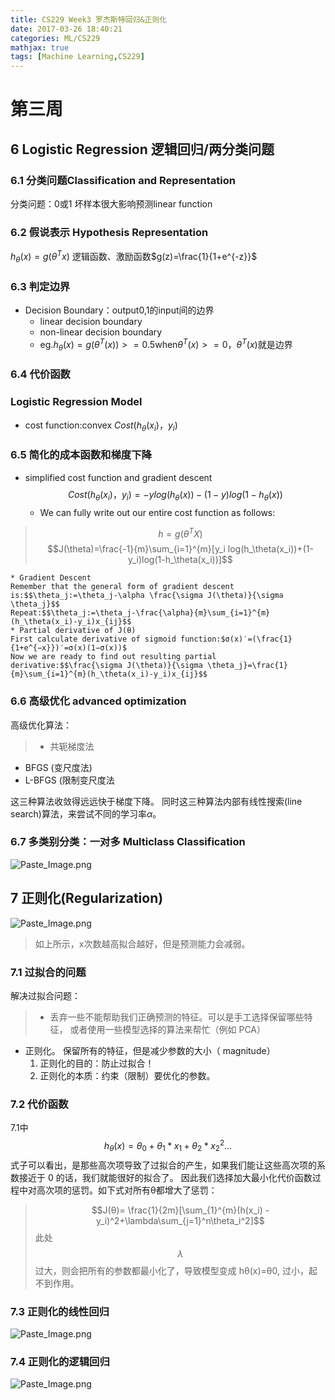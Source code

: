 ```yaml
---
title: CS229 Week3 罗杰斯特回归&正则化
date: 2017-03-26 18:40:21
categories: ML/CS229
mathjax: true
tags: [Machine Learning,CS229]
---
```

<!--more-->
# 第三周 
## 6 Logistic Regression 逻辑回归/两分类问题
### 6.1 分类问题Classification and Representation
分类问题：0或1
坏样本很大影响预测linear function
### 6.2 假说表示 Hypothesis Representation
$h_\theta(x)=g(\theta^Tx)$
逻辑函数、激励函数$g(z)=\frac{1}{1+e^{-z}}$
### 6.3 判定边界
* Decision Boundary：output0,1的input间的边界
	* linear decision boundary
	* non-linear decision boundary
	* eg.$h_\theta(x)=g(\theta^T(x))>=0.5$when$\theta^T(x)>=0$，$\theta^T(x)$就是边界

### 6.4 代价函数
### Logistic Regression Model
* cost function:convex
$Cost(h_\theta(x_i) ，y_i)$

### 6.5 简化的成本函数和梯度下降
* simplified cost function and gradient descent
$$Cost(h_\theta(x_i) ，y_i)=-ylog(h_\theta(x))-(1-y)log(1-h_\theta(x))$$
	* We can fully write out our entire cost function as follows:
>$$h=g(\theta^T X)$$
>$$J(\theta)=\frac{-1}{m}\sum_{i=1}^{m}[y_i log(h_\theta(x_i))+(1-y_i)log(1-h_\theta(x_i))]$$

	* Gradient Descent
	Remember that the general form of gradient descent is:$$\theta_j:=\theta_j-\alpha \frac{\sigma J(\theta)}{\sigma \theta_j}$$
	Repeat:$$\theta_j:=\theta_j-\frac{\alpha}{m}\sum_{i=1}^{m}(h_\theta(x_i)-y_i)x_{ij}$$
	* Partial derivative of J(θ)
	First calculate derivative of sigmoid function:$σ(x)′=(\frac{1}{1+e^{−x}})′=σ(x)(1−σ(x))$
	Now we are ready to find out resulting partial derivative:$$\frac{\sigma J(\theta)}{\sigma \theta_j}=\frac{1}{m}\sum_{i=1}^{m}(h_\theta(x_i)-y_i)x_{ij}$$

### 6.6 高级优化 advanced optimization
高级优化算法：
> * 共轭梯度法
* BFGS (变尺度法)
*  L-BFGS (限制变尺度法

这三种算法收敛得远远快于梯度下降。
同时这三种算法内部有线性搜索(line search)算法，来尝试不同的学习率$\alpha$。
### 6.7 多类别分类：一对多 Multiclass Classification
![Paste_Image.png](http://upload-images.jianshu.io/upload_images/2812342-7c5ee37f07e1f299.png?imageMogr2/auto-orient/strip%7CimageView2/2/w/1240)

## 7 正则化(Regularization)
![Paste_Image.png](http://upload-images.jianshu.io/upload_images/2812342-e0af36f4f2b8fd69.png?imageMogr2/auto-orient/strip%7CimageView2/2/w/1240)
>如上所示，x次数越高拟合越好，但是预测能力会减弱。
### 7.1 过拟合的问题
解决过拟合问题：
> * 丢弃一些不能帮助我们正确预测的特征。可以是手工选择保留哪些特征， 或者使用一些模型选择的算法来帮忙（例如 PCA）
* 正则化。 保留所有的特征，但是减少参数的大小（ magnitude）
    1. 正则化的目的：防止过拟合！
    2. 正则化的本质：约束（限制）要优化的参数。
    
### 7.2 代价函数
7.1中$$h_\theta(x)=θ_0+θ_1*x_1+θ_2*x_2^2...$$式子可以看出，是那些高次项导致了过拟合的产生，如果我们能让这些高次项的系数接近于 0 的话，我们就能很好的拟合了。
因此我们选择加大最小化代价函数过程中对高次项的惩罚。如下式对所有θ都增大了惩罚：
>$$J(θ)= \frac{1}{2m}[\sum_{1}^{m}(h(x_i) - y_i)^2+\lambda\sum_{j=1}^n\theta_i^2]$$
此处$$\lambda$$过大，则会把所有的参数都最小化了，导致模型变成 hθ(x)=θ0,
过小，起不到作用。

### 7.3 正则化的线性回归
![Paste_Image.png](http://upload-images.jianshu.io/upload_images/2812342-cb1b4a39a7e42631.png?imageMogr2/auto-orient/strip%7CimageView2/2/w/1240)

### 7.4 正则化的逻辑回归
![Paste_Image.png](http://upload-images.jianshu.io/upload_images/2812342-f7fa0b7add30df0b.png?imageMogr2/auto-orient/strip%7CimageView2/2/w/1240)

